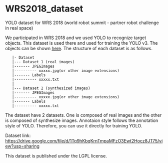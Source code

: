 # WRS2018_dataset

YOLO dataset for WRS 2018 (world robot summit - partner robot challenge in real space)

We participated in WRS 2018 and we used YOLO to recognize target objects.
This dataset is used there and used for training the YOLO v3.
The objects can be shown [here](https://github.com/wrs-prc-realspace/WRS2018Tokyo/blob/master/known_objects.md).
The structure of each dataset is as follows.

```
   |- Dataset
   |--- Dataset 1 (real images)
   |------- JPEGImages
   |---------- xxxxx.jpg(or other image extensions)
   |------- Labels
   |---------- xxxxx.txt
   | 
   |--- Dataset 2 (synthesized images)
   |------- JPEGImages
   |---------- xxxxx.jpg(or other image extensions)
   |------- Labels
   |---------- xxxxx.txt
```

The dataset have 2 datasets. One is composed of real images and the other is composed of synthesize images.
Annotaion style follows the annotation style of YOLO. Therefore, you can use it directly for training YOLO.

Dataset link: https://drive.google.com/file/d/1Tq9hKbqKrnTmpaMFzO3Ewt2Hocz8JT75/view?usp=sharing

This dataset is published under the LGPL license.
